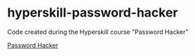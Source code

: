# hyperskill-password-hacker
Code created during the Hyperskill course "Password Hacker"

[Password Hacker]([https://www.example.com](https://hyperskill.org/projects/80))
